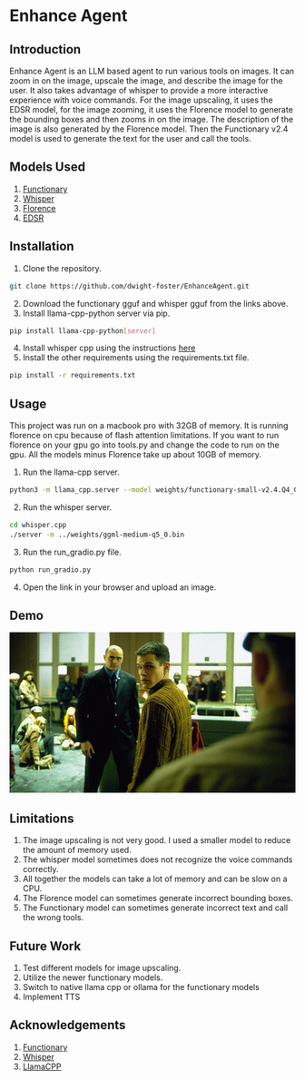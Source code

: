 # Enhance Agent
## Introduction
Enhance Agent is an LLM based agent to run various tools on images. It can zoom in on the image, upscale the image,
and describe the image for the user. It also takes advantage of whisper to provide a more interactive experience with voice commands.
For the image upscaling, it uses the EDSR model, for the image zooming, it uses the Florence model to generate the bounding boxes and then zooms in on the image. 
The description of the image is also generated by the Florence model. Then the Functionary v2.4 model is used to generate the text for the user and call the tools.

## Models Used
1. [Functionary](https://huggingface.co/meetkai/functionary-small-v2.4)
2. [Whisper](https://huggingface.co/ggerganov/whisper.cpp/tree/main)
3. [Florence](https://huggingface.co/microsoft/Florence-2-base-ft)
4. [EDSR](https://huggingface.co/eugenesiow/edsr-base)

## Installation
1. Clone the repository.
```bash
git clone https://github.com/dwight-foster/EnhanceAgent.git
```
2. Download the functionary gguf and whisper gguf from the links above.
3. Install llama-cpp-python server via pip.
```bash
pip install llama-cpp-python[server]
```
4. Install whisper cpp using the instructions [here](https://github.com/ggerganov/whisper.cpp)
5. Install the other requirements using the requirements.txt file.
```bash
pip install -r requirements.txt
```

## Usage
This project was run on a macbook pro with 32GB of memory. It is running florence on cpu because of flash attention limitations. 
If you want to run florence on your gpu go into tools.py and change the code to run on the gpu. All the models minus Florence take up about 10GB of memory.
1. Run the llama-cpp server.
```bash
python3 -m llama_cpp.server --model weights/functionary-small-v2.4.Q4_0.gguf --chat_format functionary-v2 --hf_pretrained_model_name_or_path meetkai/functionary-small-v2.4 
```
2. Run the whisper server.
```bash
cd whisper.cpp
./server -m ../weights/ggml-medium-q5_0.bin
```
3. Run the run_gradio.py file.
```bash
python run_gradio.py
```
4. Open the link in your browser and upload an image.

## Demo

[![Demo](src/bourne.jpg)](src/Demo.mp4)

## Limitations
1. The image upscaling is not very good. I used a smaller model to reduce the amount of memory used. 
2. The whisper model sometimes does not recognize the voice commands correctly.
3. All together the models can take a lot of memory and can be slow on a CPU.
4. The Florence model can sometimes generate incorrect bounding boxes.
5. The Functionary model can sometimes generate incorrect text and call the wrong tools.

## Future Work
1. Test different models for image upscaling.
2. Utilize the newer functionary models.
3. Switch to native llama cpp or ollama for the functionary models
4. Implement TTS 

## Acknowledgements
1. [Functionary](https://github.com/MeetKai/functionary)
2. [Whisper](https://github.com/ggerganov/whisper.cpp)
3. [LlamaCPP](https://github.com/abetlen/llama-cpp-python)
